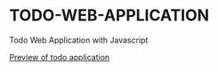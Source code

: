 # TODO-WEB-APPLICATION
Todo Web Application with Javascript


<a href="https://comforting-cat-24e347.netlify.app/">Preview of todo application</a>
